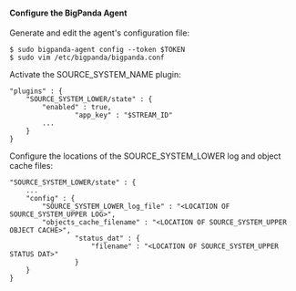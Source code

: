 #### Configure the BigPanda Agent
Generate and edit the agent's configuration file:

    $ sudo bigpanda-agent config --token $TOKEN
    $ sudo vim /etc/bigpanda/bigpanda.conf

Activate the SOURCE_SYSTEM_NAME plugin:

	"plugins" : {
		"SOURCE_SYSTEM_LOWER/state" : {
			"enabled" : true,
                    "app_key" : "$STREAM_ID"
			...
		}
	}

Configure the locations of the SOURCE_SYSTEM_LOWER log and object cache files:

	"SOURCE_SYSTEM_LOWER/state" : {
		...
		"config" : {
			"SOURCE_SYSTEM_LOWER_log_file" : "<LOCATION OF SOURCE_SYSTEM_UPPER LOG>",
			"objects_cache_filename" : "<LOCATION OF SOURCE_SYSTEM_UPPER OBJECT CACHE>",
                    "status_dat" : {
                        "filename" : "<LOCATION OF SOURCE_SYSTEM_UPPER STATUS DAT>"
                    }
		}
	}

